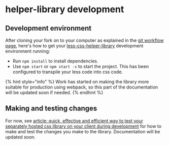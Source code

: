 # helper-library development

## Development environment

After cloning your fork on to your computer as explained in the [git workflow page](https://code-collabo.gitbook.io/docs/contributor-guide/git-workflow), here's how to get your [less-css-helper-library](https://github.com/code-collabo/less-css-helper-library) development environment running:

* Run `npm install` to install dependencies.
* Use `npm start` or `npm start -s` to start the project. This has been configured to transpile your less code into css code.

{% hint style="info" %}
Work has started on making the library more suitable for production using webpack, so this part of the documentation will be updated soon if needed.
{% endhint %}

## Making and testing changes

For now, see [article: quick, effective and efficient way to test your separately hosted css library on your client during development](https://dev-obiagba.hashnode.dev/quick-effective-and-efficient-way-to-test-your-separately-hosted-css-library-on-your-client-during-development-1) for how to make and test the changes you make to the library. Documentation will be updated soon.

